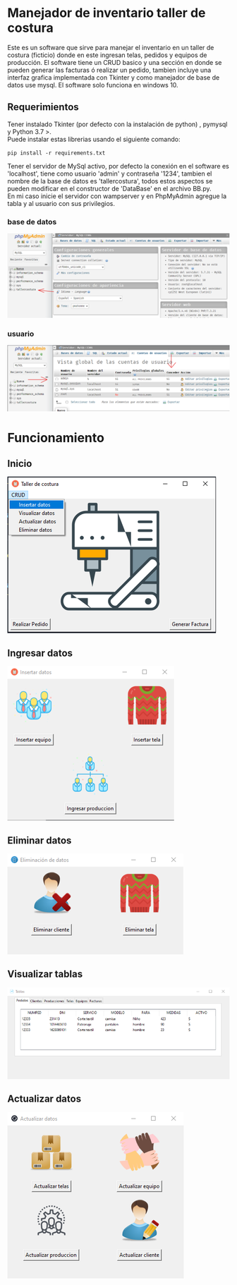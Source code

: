 # Manejador de inventario taller de costura
Este es un software que sirve para manejar el inventario en un taller de costura (ficticio) donde en este ingresan telas, pedidos y equipos de producción. El software tiene un CRUD basico y una sección en donde se pueden generar las facturas ó realizar un pedido, tambien incluye una interfaz grafica implementada con Tkinter y como manejador de base de datos use mysql. El software solo funciona en windows 10.

## Requerimientos
Tener instalado Tkinter (por defecto con la instalación de python) , pymysql y Python 3.7 >.  
Puede instalar estas librerias usando el siguiente comando:

```
pip install -r requirements.txt    
```

Tener el servidor de MySql activo, por defecto la conexión en el software es 'localhost', tiene como usuario 'admin' y contraseña '1234', tambien el nombre de la base de datos es 'tallercostura', todos estos aspectos se pueden modificar en el constructor de 'DataBase' en el archivo BB.py.  
En mi caso inicie el servidor con wampserver y en PhpMyAdmin agregue la tabla y al usuario con sus privilegios.  
### base de datos
![Screenshot](screenshots/tallercostura.png)


### usuario

![Screenshot](screenshots/usuario.png)


# Funcionamiento

## Inicio

![Screenshot](screenshots/inicio.png)

## Ingresar datos

![Screenshot](screenshots/insertar.png)

## Eliminar datos

![Screenshot](screenshots/eliminar.png)

## Visualizar tablas

![Screenshot](screenshots/tablas.png)

## Actualizar datos

![Screenshot](screenshots/actualizar.png)
